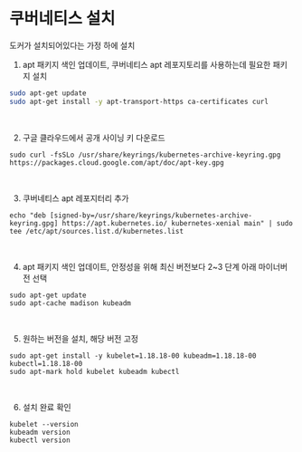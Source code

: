 # 쿠버네티스 설치
도커가 설치되어있다는 가정 하에 설치  
1. apt 패키지 색인 업데이트, 쿠버네티스 apt 레포지토리를 사용하는데 필요한 패키지 설치
  ```bash
  sudo apt-get update
  sudo apt-get install -y apt-transport-https ca-certificates curl
  ```
  <br>
  
2. 구글 클라우드에서 공개 사이닝 키 다운로드   
  ```
  sudo curl -fsSLo /usr/share/keyrings/kubernetes-archive-keyring.gpg https://packages.cloud.google.com/apt/doc/apt-key.gpg
  ```  
  <br>
  
3. 쿠버네티스 apt 레포지터리 추가
  ```
  echo "deb [signed-by=/usr/share/keyrings/kubernetes-archive-keyring.gpg] https://apt.kubernetes.io/ kubernetes-xenial main" | sudo tee /etc/apt/sources.list.d/kubernetes.list
  ```
  <br>
  
4. apt 패키지 색인 업데이트, 안정성을 위해 최신 버전보다 2~3 단계 아래 마이너버전 선택
  ```
  sudo apt-get update
  sudo apt-cache madison kubeadm 
  ```
  <br>
  
5. 원하는 버전을 설치, 해당 버전 고정
  ```
  sudo apt-get install -y kubelet=1.18.18-00 kubeadm=1.18.18-00 kubectl=1.18.18-00
  sudo apt-mark hold kubelet kubeadm kubectl
  ```
  <br>
  
6. 설치 완료 확인
  ```
  kubelet --version
  kubeadm version
  kubectl version
  ```
